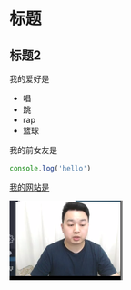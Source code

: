 # 标题
## 标题2


我的爱好是
* 唱
* 跳
* rap
* 篮球
  

我的前女友是

```javascript
console.log('hello')
```
[我的网站是](www.baidu.com)

![图片](1.png)
